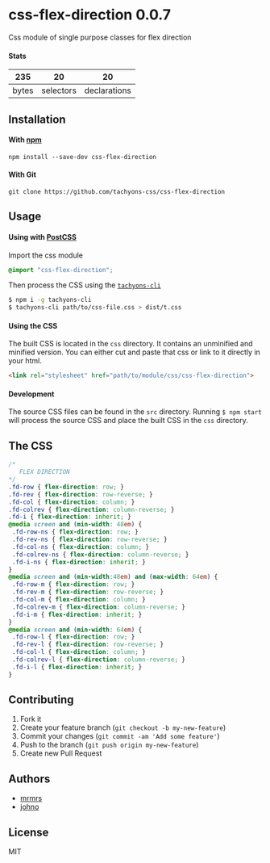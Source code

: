 # css-flex-direction 0.0.7

Css module of single purpose classes for flex direction

#### Stats

235 | 20 | 20
---|---|---
bytes | selectors | declarations

## Installation

#### With [npm](https://npmjs.com)

```
npm install --save-dev css-flex-direction
```

#### With Git

```
git clone https://github.com/tachyons-css/css-flex-direction
```

## Usage

#### Using with [PostCSS](https://github.com/postcss/postcss)

Import the css module

```css
@import "css-flex-direction";
```

Then process the CSS using the [`tachyons-cli`](https://github.com/tachyons-css/tachyons-cli)

```sh
$ npm i -g tachyons-cli
$ tachyons-cli path/to/css-file.css > dist/t.css
```

#### Using the CSS

The built CSS is located in the `css` directory. It contains an unminified and minified version.
You can either cut and paste that css or link to it directly in your html.

```html
<link rel="stylesheet" href="path/to/module/css/css-flex-direction">
```

#### Development

The source CSS files can be found in the `src` directory.
Running `$ npm start` will process the source CSS and place the built CSS in the `css` directory.

## The CSS

```css
/*
   FLEX DIRECTION
*/
.fd-row { flex-direction: row; }
.fd-rev { flex-direction: row-reverse; }
.fd-col { flex-direction: column; }
.fd-colrev { flex-direction: column-reverse; }
.fd-i { flex-direction: inherit; }
@media screen and (min-width: 48em) {
 .fd-row-ns { flex-direction: row; }
 .fd-rev-ns { flex-direction: row-reverse; }
 .fd-col-ns { flex-direction: column; }
 .fd-colrev-ns { flex-direction: column-reverse; }
 .fd-i-ns { flex-direction: inherit; }
}
@media screen and (min-width:48em) and (max-width: 64em) {
 .fd-row-m { flex-direction: row; }
 .fd-rev-m { flex-direction: row-reverse; }
 .fd-col-m { flex-direction: column; }
 .fd-colrev-m { flex-direction: column-reverse; }
 .fd-i-m { flex-direction: inherit; }
}
@media screen and (min-width: 64em) {
 .fd-row-l { flex-direction: row; }
 .fd-rev-l { flex-direction: row-reverse; }
 .fd-col-l { flex-direction: column; }
 .fd-colrev-l { flex-direction: column-reverse; }
 .fd-i-l { flex-direction: inherit; }
}
```

## Contributing

1. Fork it
2. Create your feature branch (`git checkout -b my-new-feature`)
3. Commit your changes (`git commit -am 'Add some feature'`)
4. Push to the branch (`git push origin my-new-feature`)
5. Create new Pull Request

## Authors

* [mrmrs](http://mrmrs.io)
* [johno](http://johnotander.com)

## License

MIT

